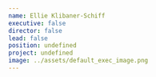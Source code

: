 ```yaml
---
name: Ellie Klibaner-Schiff
executive: false
director: false
lead: false
position: undefined
project: undefined
image: ../assets/default_exec_image.png
---
```

